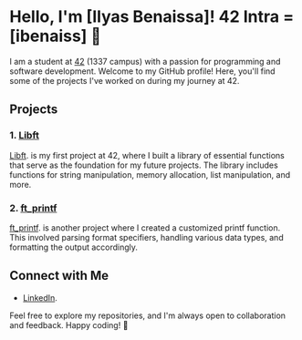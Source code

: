 # Hello, I'm [Ilyas Benaissa]! 42 Intra = [ibenaiss] 👋

I am a student at [42](https://www.42.fr/) (1337 campus) with a passion for programming and software development. Welcome to my GitHub profile! Here, you'll find some of the projects I've worked on during my journey at 42.

## Projects

### 1. [Libft](https://github.com/Ileyassu/42-cursus/tree/main/libft)

[Libft](https://github.com/Ileyassu/42-cursus/tree/main/libft). is my first project at 42, where I built a library of essential functions that serve as the foundation for my future projects. The library includes functions for string manipulation, memory allocation, list manipulation, and more.

### 2. [ft_printf](link-to-ft_printf-repo)

[ft_printf](https://github.com/Ileyassu/42-cursus/tree/main/printf). is another project where I created a customized printf function. This involved parsing format specifiers, handling various data types, and formatting the output accordingly.

## Connect with Me

- [LinkedIn](https://www.linkedin.com/in/ilyas-benaissa-27549b195/).

Feel free to explore my repositories, and I'm always open to collaboration and feedback. Happy coding! 🚀
